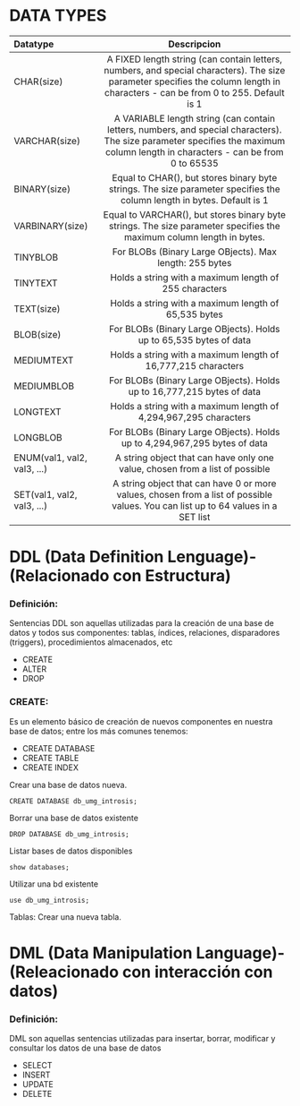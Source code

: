 # DATA TYPES
| Datatype | Descripcion    |
| :------- | :------:       |
|CHAR(size)|	A FIXED length string (can contain letters, numbers, and special characters). The size parameter specifies the column length in characters - can be from 0 to 255. Default is 1|
|VARCHAR(size)|	A VARIABLE length string (can contain letters, numbers, and special characters). The size parameter specifies the maximum column length in characters - can be from 0 to 65535|
|BINARY(size)|	Equal to CHAR(), but stores binary byte strings. The size parameter specifies the column length in bytes. Default is 1|
|VARBINARY(size)|	Equal to VARCHAR(), but stores binary byte strings. The size parameter specifies the maximum column length in bytes.|
|TINYBLOB|	For BLOBs (Binary Large OBjects). Max length: 255 bytes|
|TINYTEXT|	Holds a string with a maximum length of 255 characters|
|TEXT(size)|	Holds a string with a maximum length of 65,535 bytes|
|BLOB(size)|	For BLOBs (Binary Large OBjects). Holds up to 65,535 bytes of data|
|MEDIUMTEXT|	Holds a string with a maximum length of 16,777,215 characters|
|MEDIUMBLOB|	For BLOBs (Binary Large OBjects). Holds up to 16,777,215 bytes of data|
|LONGTEXT|	Holds a string with a maximum length of 4,294,967,295 characters|
|LONGBLOB|	For BLOBs (Binary Large OBjects). Holds up to 4,294,967,295 bytes of data|
|ENUM(val1, val2, val3, ...)|	A string object that can have only one value, chosen from a list of possible |values. You can list up to 65535 values in an ENUM list. If a value is inserted that is not in the list, a blank value will be inserted. The values are sorted in the order you enter them|
|SET(val1, val2, val3, ...)|	A string object that can have 0 or more values, chosen from a list of possible values. You can list up to 64 values in a SET list|


# DDL (Data Definition Lenguage)-(Relacionado con Estructura)
### Definición: 
Sentencias DDL son aquellas utilizadas para la creación de una base de datos y todos sus componentes: tablas, índices, relaciones, disparadores (triggers), procedimientos almacenados, etc

- CREATE
- ALTER
- DROP

### CREATE: 
Es un elemento básico de creación de nuevos componentes en nuestra base de datos; entre los más comunes tenemos:

- CREATE DATABASE
- CREATE TABLE
- CREATE INDEX

Crear una base de datos nueva.
~~~
CREATE DATABASE db_umg_introsis;
~~~
Borrar una base de datos existente
~~~
DROP DATABASE db_umg_introsis;
~~~
Listar bases de datos disponibles
~~~
show databases;
~~~
Utilizar una bd existente
~~~
use db_umg_introsis;
~~~


Tablas:
Crear una nueva tabla.



# DML (Data Manipulation Language)-(Releacionado con interacción con datos)
### Definición:  
DML son aquellas sentencias utilizadas para insertar, borrar, modificar y consultar los datos de una base de datos

- SELECT
- INSERT
- UPDATE 
- DELETE




